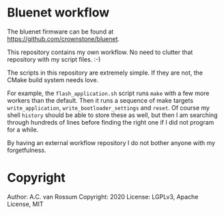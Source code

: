 # Bluenet workflow

The bluenet firmware can be found at <https://github.com/crownstone/bluenet>.

This repository contains my own workflow. No need to clutter that repository with my script files. :-)

The scripts in this repository are extremely simple. If they are not, the CMake build system needs love.

For example, the `flash_application.sh` script runs `make` with a few more workers than the default. Then it runs a sequence of make targets `write_application`, `write_bootloader_settings` and `reset`. Of course my shell `history` should be able to store these as well, but then I am searching through hundreds of lines before finding the right one if I did not program for a while.

By having an external workflow repository I do not bother anyone with my forgetfulness.

# Copyright

Author: A.C. van Rossum
Copyright: 2020
License: LGPLv3, Apache License, MIT


